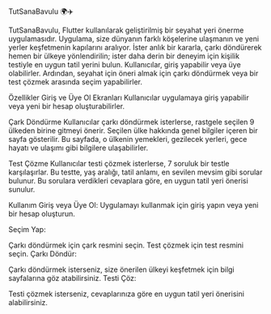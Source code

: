 TutSanaBavulu 🌍✈️


TutSanaBavulu, Flutter kullanılarak geliştirilmiş bir seyahat yeri önerme uygulamasıdır. Uygulama, size dünyanın farklı köşelerine ulaşmanın ve yeni yerler keşfetmenin kapılarını aralıyor. İster anlık bir kararla, çarkı döndürerek hemen bir ülkeye yönlendirilin; ister daha derin bir deneyim için kişilik testiyle en uygun tatil yerini bulun. Kullanıcılar, giriş yapabilir veya üye olabilirler. Ardından, seyahat için öneri almak için çarkı döndürmek veya bir test çözmek arasında seçim yapabilirler.

Özellikler
Giriş ve Üye Ol Ekranları
Kullanıcılar uygulamaya giriş yapabilir veya yeni bir hesap oluşturabilirler.

Çark Döndürme
Kullanıcılar çarkı döndürmek isterlerse, rastgele seçilen 9 ülkeden birine gitmeyi önerir. Seçilen ülke hakkında genel bilgiler içeren bir sayfa gösterilir. Bu sayfada, o ülkenin yemekleri, gezilecek yerleri, gece hayatı ve ulaşımı gibi bilgilere ulaşabilirler.

Test Çözme
Kullanıcılar testi çözmek isterlerse, 7 soruluk bir testle karşılaşırlar. Bu testte, yaş aralığı, tatil anlamı, en sevilen mevsim gibi sorular bulunur. Bu sorulara verdikleri cevaplara göre, en uygun tatil yeri önerisi sunulur.

Kullanım
Giriş veya Üye Ol:
Uygulamayı kullanmak için giriş yapın veya yeni bir hesap oluşturun.

Seçim Yap:

Çarkı döndürmek için çark resmini seçin.
Test çözmek için test resmini seçin.
Çarkı Döndür:

Çarkı döndürmek isterseniz, size önerilen ülkeyi keşfetmek için bilgi sayfalarına göz atabilirsiniz.
Testi Çöz:

Testi çözmek isterseniz, cevaplarınıza göre en uygun tatil yeri önerisini alabilirsiniz.


 
